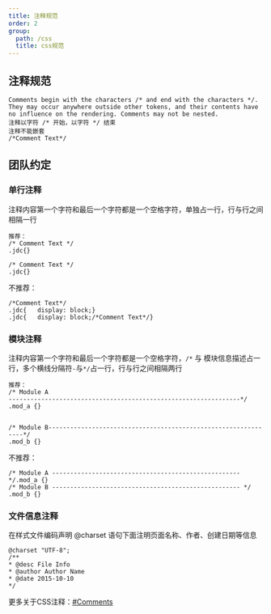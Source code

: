 ```yaml
---
title: 注释规范
order: 2
group:
  path: /css
  title: css规范
---
```


注释规范
----------

```
Comments begin with the characters /* and end with the characters */. They may occur anywhere outside other tokens, and their contents have no influence on the rendering. Comments may not be nested.
注释以字符 /* 开始，以字符 */ 结束
注释不能嵌套
/*Comment Text*/
```

## 团队约定
### 单行注释
注释内容第一个字符和最后一个字符都是一个空格字符，单独占一行，行与行之间相隔一行
```
推荐：
/* Comment Text */
.jdc{}

/* Comment Text */
.jdc{}
```
不推荐：
```
/*Comment Text*/
.jdc{	display: block;}
.jdc{	display: block;/*Comment Text*/}
```

### 模块注释
注释内容第一个字符和最后一个字符都是一个空格字符，`/*` 与 模块信息描述占一行，多个横线分隔符`-`与`*/`占一行，行与行之间相隔两行
```
推荐：
/* Module A
----------------------------------------------------------------*/
.mod_a {}


/* Module B---------------------------------------------------------------*/
.mod_b {}
```

不推荐：
```
/* Module A ----------------------------------------------------*/.mod_a {}
/* Module B ---------------------------------------------------- */
.mod_b {}
```
### 文件信息注释
在样式文件编码声明 @charset 语句下面注明页面名称、作者、创建日期等信息
```
@charset "UTF-8";
/** 
* @desc File Info 
* @author Author Name 
* @date 2015-10-10 
*/
```
更多关于CSS注释：[#Comments](http://www.w3.org/TR/2011/REC-CSS2-20110607/syndata.html#comments)

